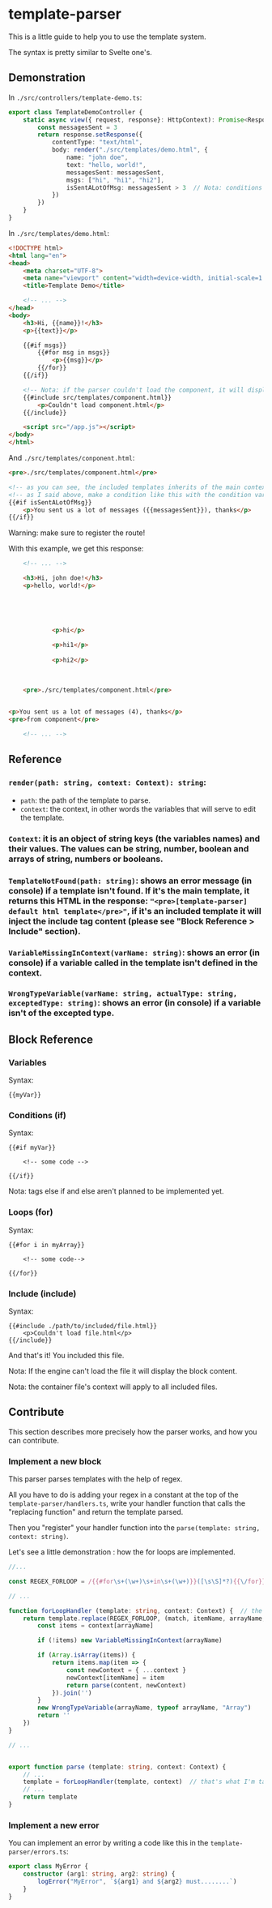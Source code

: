 # template-parser

This is a little guide to help you to use the template system.

The syntax is pretty similar to Svelte one's.

## Demonstration

In `./src/controllers/template-demo.ts`:
```ts
export class TemplateDemoController {
    static async view({ request, response}: HttpContext): Promise<Response> {
        const messagesSent = 3
        return response.setResponse({
            contentType: "text/html",
            body: render("./src/templates/demo.html", {
                name: "john doe",
                text: "hello, world!",
                messagesSent: messagesSent,
                msgs: ["hi", "hi1", "hi2"],
                isSentALotOfMsg: messagesSent > 3  // Nota: conditions aren't supported inside of the template, so put the condition into a variable and do a condition as '{{if condition}} ...'
            })
        })
    }
}
```

In `./src/templates/demo.html`:
```html
<!DOCTYPE html>
<html lang="en">
<head>
    <meta charset="UTF-8">
    <meta name="viewport" content="width=device-width, initial-scale=1.0">
    <title>Template Demo</title>

    <!-- ... -->
</head>
<body>
    <h3>Hi, {{name}}!</h3>
    <p>{{text}}</p>

    {{#if msgs}}
        {{#for msg in msgs}}
            <p>{{msg}}</p>
        {{/for}}
    {{/if}}

    <!-- Nota: if the parser couldn't load the component, it will display the block of code between its tags -->
    {{#include src/templates/component.html}}
        <p>Couldn't load component.html</p>
    {{/include}}

    <script src="/app.js"></script>
</body>
</html>
```

And `./src/templates/conponent.html`:
```html
<pre>./src/templates/component.html</pre>

<!-- as you can see, the included templates inherits of the main context -->
<!-- as I said above, make a condition like this with the condition variable -->
{{#if isSentALotOfMsg}}
    <p>You sent us a lot of messages ({{messagesSent}}), thanks</p>
{{/if}}
```

Warning: make sure to register the route!

With this example, we get this response:
```html
    <!-- ... -->

    <h3>Hi, john doe!</h3>
    <p>hello, world!</p>

    

    
        
            <p>hi</p>
        
            <p>hi1</p>
        
            <p>hi2</p>
        
    

    <pre>./src/templates/component.html</pre>
    

<p>You sent us a lot of messages (4), thanks</p>
<pre>from component</pre>

    <!-- ... -->
```

## Reference

### `render(path: string, context: Context): string`:
- `path`: the path of the template to parse.
- `context`: the context, in other words the variables that will serve to edit the template.

### `Context`: it is an object of string keys (the variables names) and their values. The values can be string, number, boolean and arrays of string, numbers or booleans.

### `TemplateNotFound(path: string)`: shows an error message (in console) if a template isn't found. If it's the main template, it returns this HTML in the response: ```"<pre>[template-parser] default html template</pre>"```, if it's an included template it will inject the include tag content (please see "Block Reference > Include" section).

### `VariableMissingInContext(varName: string)`: shows an error (in console) if a variable called in the template isn't defined in the context.

### `WrongTypeVariable(varName: string, actualType: string, exceptedType: string)`: shows an error (in console) if a variable isn't of the excepted type.

## Block Reference

### Variables

Syntax:
```
{{myVar}}
```

### Conditions (if)

Syntax:
```
{{#if myVar}}

    <!-- some code -->

{{/if}}
```

Nota: tags else if and else aren't planned to be implemented yet.

### Loops (for)

Syntax:
```
{{#for i in myArray}}

    <!-- some code-->

{{/for}}
```

### Include (include)

Syntax:
```
{{#include ./path/to/included/file.html}}
    <p>Couldn't load file.html</p>
{{/include}}
```

And that's it! You included this file. 

Nota: If the engine can't load the file it will display the block content.

Nota: the container file's context will apply to all included files.

## Contribute

This section describes more precisely how the parser works, and how you can contribute.

### Implement a new block

This parser parses templates with the help of regex.

All you have to do is adding your regex in a constant at the top of the `template-parser/handlers.ts`, write your handler function that calls the "replacing function" and return the template parsed.

Then you "register" your handler function into the `parse(template: string, context: string)`.

Let's see a little demonstration : how the for loops are implemented.

```ts
//...

const REGEX_FORLOOP = /{{#for\s+(\w+)\s+in\s+(\w+)}}([\s\S]*?){{\/for}}/g  // the regex that parses all for loops (you can test it on https://regex101.com/)

// ...

function forLoopHandler (template: string, context: Context) {  // the handler function
    return template.replace(REGEX_FORLOOP, (match, itemName, arrayName, content) => {  // the "replacing function"
        const items = context[arrayName]

        if (!items) new VariableMissingInContext(arrayName)

        if (Array.isArray(items)) {
            return items.map(item => {
                const newContext = { ...context }
                newContext[itemName] = item
                return parse(content, newContext)
            }).join('')
        }
        new WrongTypeVariable(arrayName, typeof arrayName, "Array")
        return ''
    })
}

// ...


export function parse (template: string, context: Context) {
    // ...
    template = forLoopHandler(template, context)  // that's what I'm talking about when I say "register"
    // ...
    return template
}
```

### Implement a new error

You can implement an error by writing a code like this in the `template-parser/errors.ts`:
```ts
export class MyError {
    constructor (arg1: string, arg2: string) {
        logError("MyError", `${arg1} and ${arg2} must........`)
    }
}
```

